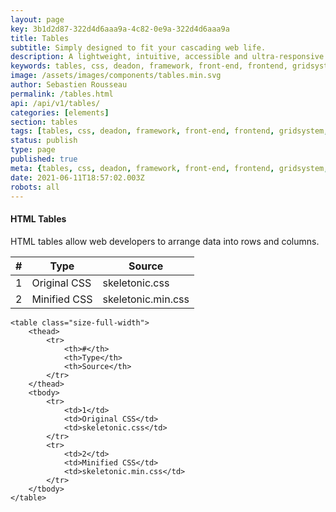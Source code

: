 ```yaml
---
layout: page
key: 3b1d2d87-322d4d6aaa9a-4c82-0e9a-322d4d6aaa9a
title: Tables
subtitle: Simply designed to fit your cascading web life.
description: A lightweight, intuitive, accessible and ultra-responsive CSS Framework to streamline your Digital and Mobile Web development needs.
keywords: tables, css, deadon, framework, front-end, frontend, gridsystem, lightweight, mobile-first, modern, responsive, semantic, skeletonic, skeletonic.css, style-agnostic
image: /assets/images/components/tables.min.svg
author: Sebastien Rousseau
permalink: /tables.html
api: /api/v1/tables/
categories: [elements]
section: tables
tags: [tables, css, deadon, framework, front-end, frontend, gridsystem, lightweight, mobile-first, modern, responsive, semantic, skeletonic, skeletonic.css, style-agnostic]
status: publish
type: page
published: true
meta: {tables, css, deadon, framework, front-end, frontend, gridsystem, lightweight, mobile-first, modern, responsive, semantic, skeletonic, skeletonic.css, style-agnostic}
date: 2021-06-11T18:57:02.003Z
robots: all
---
```


<!-- Table -->
<section class="grid-flex text-left">
    <div class="flex-12" markdown="1"> 

#### HTML Tables

HTML tables allow web developers to arrange data into rows and columns.

<table class="size-full-width">
    <thead>
        <tr>
            <th>#</th>
            <th>Type</th>
            <th>Source</th>
        </tr>
    </thead>
    <tbody>
        <tr>
            <td>1</td>
            <td>Original CSS</td>
            <td>skeletonic.css</td>
        </tr>
        <tr>
            <td>2</td>
            <td>Minified CSS</td>
            <td>skeletonic.min.css</td>
        </tr>
    </tbody>
</table>

<pre><code>&lt;table class=&quot;size-full-width&quot;&gt;&#10;    &lt;thead&gt;&#10;        &lt;tr&gt;&#10;            &lt;th&gt;#&lt;/th&gt;&#10;            &lt;th&gt;Type&lt;/th&gt;&#10;            &lt;th&gt;Source&lt;/th&gt;&#10;        &lt;/tr&gt;&#10;    &lt;/thead&gt;&#10;    &lt;tbody&gt;&#10;        &lt;tr&gt;&#10;            &lt;td&gt;1&lt;/td&gt;&#10;            &lt;td&gt;Original CSS&lt;/td&gt;&#10;            &lt;td&gt;skeletonic.css&lt;/td&gt;&#10;        &lt;/tr&gt;&#10;        &lt;tr&gt;&#10;            &lt;td&gt;2&lt;/td&gt;&#10;            &lt;td&gt;Minified CSS&lt;/td&gt;&#10;            &lt;td&gt;skeletonic.min.css&lt;/td&gt;&#10;        &lt;/tr&gt;&#10;    &lt;/tbody&gt;&#10;&lt;/table&gt;</code></pre>

</div>
</section>
<!-- End Table -->